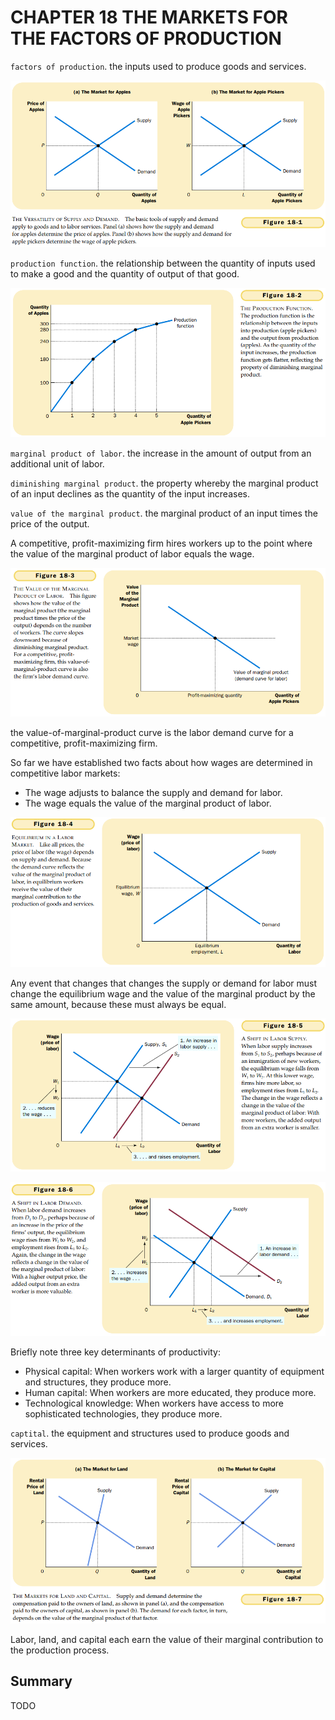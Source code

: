 # CHAPTER 18 THE MARKETS FOR THE FACTORS OF PRODUCTION



`factors of production`. the inputs used to produce goods and services.

![18_1](res/18_1.png)

`production function`. the relationship between the quantity of inputs used to make a good and the quantity of output of that good.

![18_2](res/18_2.png)

`marginal product of labor`. the increase in the amount of output from an additional unit of labor.

`diminishing marginal product`. the property whereby the marginal product of an input declines as the quantity of the input increases.

`value of the marginal product`. the marginal product of an input times the price of the output.

A competitive, profit-maximizing firm hires workers up to the point where the value of the marginal product of labor equals the wage.

![18_3](res/18_3.png)

the value-of-marginal-product curve is the labor demand curve for a competitive, profit-maximizing firm.

So far we have established two facts about how wages are determined in competitive labor markets:

- The wage adjusts to balance the supply and demand for labor.
- The wage equals the value of the marginal product of labor.

![18_4](res/18_4.png)

Any event that changes that changes the supply or demand for labor must change the equilibrium wage and the value of the marginal product by the same amount, because these must always be equal.

![18_5](res/18_5.png)

![18_6](res/18_6.png)

Briefly note three key determinants of productivity:

- Physical capital: When workers work with a larger quantity of equipment and structures, they produce more.
- Human capital: When workers are more educated, they produce more.
- Technological knowledge: When workers have access to more sophisticated technologies, they produce more.

`captital`. the equipment and structures used to produce goods and services.

![18_7](res/18_7.png)

Labor, land, and capital each earn the value of their marginal contribution to the production process.



## Summary

TODO

